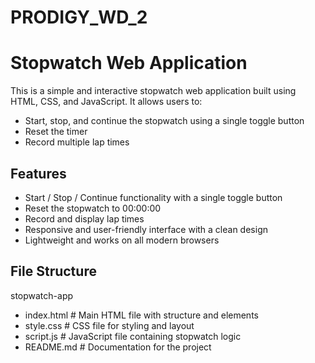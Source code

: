 # PRODIGY_WD_2
# Stopwatch Web Application

This is a simple and interactive stopwatch web application built using HTML, CSS, and JavaScript. It allows users to:

- Start, stop, and continue the stopwatch using a single toggle button
- Reset the timer
- Record multiple lap times

## Features

- Start / Stop / Continue functionality with a single toggle button
- Reset the stopwatch to 00:00:00
- Record and display lap times
- Responsive and user-friendly interface with a clean design
- Lightweight and works on all modern browsers

## File Structure

stopwatch-app

- index.html       # Main HTML file with structure and elements
- style.css        # CSS file for styling and layout
- script.js        # JavaScript file containing stopwatch logic
- README.md        # Documentation for the project
